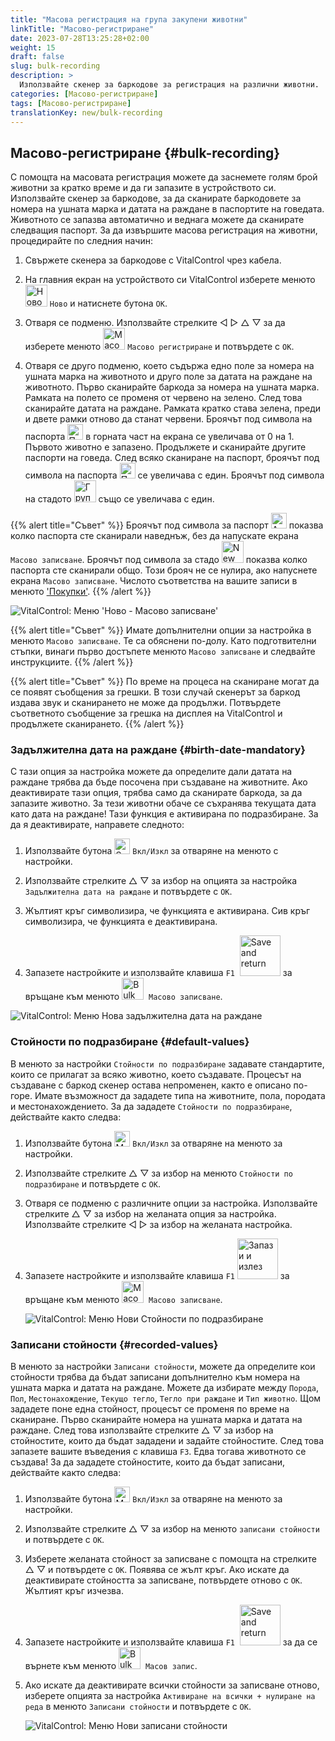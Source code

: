 ```yaml
---
title: "Масова регистрация на група закупени животни"
linkTitle: "Масово-регистриране"
date: 2023-07-28T13:25:28+02:00
weight: 15
draft: false
slug: bulk-recording
description: >
  Използвайте скенер за баркодове за регистрация на различни животни.
categories: [Масово-регистриране]
tags: [Масово-регистриране]
translationKey: new/bulk-recording
---
```

## Масово-регистриране {#bulk-recording}

С помощта на масовата регистрация можете да заснемете голям брой животни за кратко време и да ги запазите в устройството си. Използвайте скенер за баркодове, за да сканирате баркодовете за номера на ушната марка и датата на раждане в паспортите на говедата. Животното се запазва автоматично и веднага можете да сканирате следващия паспорт. За да извършите масова регистрация на животни, процедирайте по следния начин:

1. Свържете скенера за баркодове с VitalControl чрез кабела.

2. На главния екран на устройството си VitalControl изберете менюто <img src="/icons/main/new-animal.svg" width="35" align="bottom" alt="Ново животно" /> `Ново` и натиснете бутона `OK`.

3. Отваря се подменю. Използвайте стрелките ◁ ▷ △ ▽ за да изберете менюто <img src="/icons/main/barcode-scan.svg" width="35" align="bottom" alt="Масово регистриране" /> `Масово регистриране` и потвърдете с `OK`.

4. Отваря се друго подменю, което съдържа едно поле за номера на ушната марка на животното и друго поле за датата на раждане на животното. Първо сканирайте баркода за номера на ушната марка. Рамката на полето се променя от червено на зелено. След това сканирайте датата на раждане. Рамката кратко става зелена, преди и двете рамки отново да станат червени. Броячът под символа на паспорта <img src="/icons/header/animal-passports.svg" width="25" align="bottom" alt="Паспорти на животни" title="Паспорти на животни" /> в горната част на екрана се увеличава от 0 на 1. Първото животно е запазено. Продължете и сканирайте другите паспорти на говеда. След всяко сканиране на паспорт, броячът под символа на паспорта <img src="/icons/header/animal-passports.svg" width="25" align="bottom" alt="Паспорти на животни" title="Паспорти на животни" /> се увеличава с един. Броячът под символа на стадото <img src="/icons/header/group.svg" width="35" align="bottom" alt="Група животни"  title="Група животни" /> също се увеличава с един.

{{% alert title="Съвет" %}}
Броячът под символа за паспорт <img src="/icons/header/animal-passports.svg" width="25" align="bottom" alt="Animal passports" title="Animal passports" /> показва колко паспорта сте сканирали наведнъж, без да напускате екрана `Масово записване`. Броячът под символа за стадо <img src="/icons/header/group.svg" width="35" align="bottom" alt="New animal" /> показва колко паспорта сте сканирали общо. Този брояч не се нулира, ако напуснете екрана `Масово записване`. Числото съответства на вашите записи в менюто ['Покупки'](../new-on-farm/purchased-animals/).
{{% /alert %}}

   ![VitalControl: Меню 'Ново - Масово записване'](../images/bulk-recording.png "Масово записване")

{{% alert title="Съвет" %}}
Имате допълнителни опции за настройка в менюто `Масово записване`. Те са обяснени по-долу. Като подготвителни стъпки, винаги първо достъпете менюто `Масово записване` и следвайте инструкциите.
{{% /alert %}}

{{% alert title="Съвет" %}}
По време на процеса на сканиране могат да се появят съобщения за грешки. В този случай скенерът за баркод издава звук и сканирането не може да продължи. Потвърдете съответното съобщение за грешка на дисплея на VitalControl и продължете сканирането.
{{% /alert %}}

### Задължителна дата на раждане {#birth-date-mandatory}

С тази опция за настройка можете да определите дали датата на раждане трябва да бъде посочена при създаване на животните. Ако деактивирате тази опция, трябва само да сканирате баркода, за да запазите животно. За тези животни обаче се съхранява текущата дата като дата на раждане! Тази функция е активирана по подразбиране. За да я деактивирате, направете следното:

1. Използвайте бутона <img src="/icons/gear.svg" width="25" align="bottom" alt="Settings menu" /> `Вкл/Изкл` за отваряне на менюто с настройки.

2. Използвайте стрелките △ ▽ за избор на опцията за настройка `Задължителна дата на раждане` и потвърдете с `OK`.

3. Жълтият кръг символизира, че функцията е активирана. Сив кръг символизира, че функцията е деактивирана.

4. Запазете настройките и използвайте клавиша `F1` &nbsp;<img src="/icons/footer/save_exit.svg" width="65" align="bottom" alt="Save and return" /> за връщане към менюто <img src="/icons/main/barcode-scan.svg" width="35" align="bottom" alt="Bulk recording" />&nbsp; `Масово записване`.

![VitalControl: Меню Нова задължителна дата на раждане](../images/birthdate.png "Задължителна дата на раждане")

### Стойности по подразбиране {#default-values}

В менюто за настройки `Стойности по подразбиране` задавате стандартите, които се прилагат за всяко животно, което създавате. Процесът на създаване с баркод скенер остава непроменен, както е описано по-горе. Имате възможност да зададете типа на животните, пола, породата и местонахождението. За да зададете `Стойности по подразбиране`, действайте както следва:

1. Използвайте бутона <img src="/icons/gear.svg" width="25" align="bottom" alt="Меню настройки" /> `Вкл/Изкл` за отваряне на менюто за настройки.

2. Използвайте стрелките △ ▽ за избор на менюто `Стойности по подразбиране` и потвърдете с `OK`.

3. Отваря се подменю с различните опции за настройка. Използвайте стрелките △ ▽ за избор на желаната опция за настройка. Използвайте стрелките ◁ ▷ за избор на желаната настройка.

4. Запазете настройките и използвайте клавиша `F1`&nbsp;<img src="/icons/footer/save_exit.svg" width="65" align="bottom" alt="Запази и излез" /> за връщане към менюто <img src="/icons/main/barcode-scan.svg" width="35" align="bottom" alt="Масово записване" />&nbsp; `Масово записване`.

   ![VitalControl: Меню Нови Стойности по подразбиране](../images/defaultvalues.png "Стойности по подразбиране")

### Записани стойности {#recorded-values}
 
В менюто за настройки `Записани стойности`, можете да определите кои стойности трябва да бъдат записани допълнително към номера на ушната марка и датата на раждане. Можете да избирате между `Порода`, `Пол`, `Местонахождение`, `Текущо тегло`, `Тегло при раждане` и `Тип животно`. Щом зададете поне една стойност, процесът се променя по време на сканиране. Първо сканирайте номера на ушната марка и датата на раждане. След това използвайте стрелките △ ▽ за избор на стойностите, които да бъдат зададени и задайте стойностите. След това запазете вашите въведения с клавиша `F3`. Едва тогава животното се създава! За да зададете стойностите, които да бъдат записани, действайте както следва:

1. Използвайте бутона <img src="/icons/gear.svg" width="25" align="bottom" alt="Меню настройки" /> `Вкл/Изкл` за отваряне на менюто за настройки.

2. Използвайте стрелките △ ▽ за избор на менюто `записани стойности` и потвърдете с `OK`.

3. Изберете желаната стойност за записване с помощта на стрелките △ ▽ и потвърдете с `OK`. Появява се жълт кръг. Ако искате да деактивирате стойността за записване, потвърдете отново с `OK`. Жълтият кръг изчезва.

4. Запазете настройките и използвайте клавиша `F1` &nbsp;<img src="/icons/footer/save_exit.svg" width="65" align="bottom" alt="Save and return" /> за да се върнете към менюто <img src="/icons/main/barcode-scan.svg" width="35" align="bottom" alt="Bulk recording" />&nbsp; `Масов запис`.

5. Ако искате да деактивирате всички стойности за записване отново, изберете опцията за настройка `Активиране на всички + нулиране на реда` в менюто `Записани стойности` и потвърдете с `OK`.

   ![VitalControl: Меню Нови записани стойности](../images/recordvalues.png "Запис на стойности")
